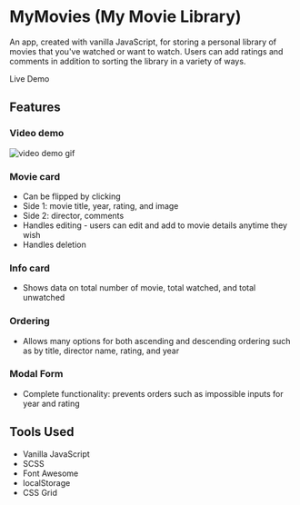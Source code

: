 # MyMovies (My Movie Library)
An app, created with vanilla JavaScript, for storing a personal library of movies that you've watched or want to watch. Users can add ratings and comments in addition to sorting the library in a variety of ways.

Live Demo

## Features
### Video demo
![video demo gif](https://github.com/supecheung/library-app/blob/main/doc/myMoviesGIF.gif?raw=true)


### Movie card
- Can be flipped by clicking
- Side 1: movie title, year, rating, and image
- Side 2: director, comments
- Handles editing - users can edit and add to movie details anytime they wish
- Handles deletion

### Info card
- Shows data on total number of movie, total watched, and total unwatched

### Ordering
- Allows many options for both ascending and descending ordering such as by title, director name, rating, and year

### Modal Form
- Complete functionality: prevents orders such as impossible inputs for year and rating

## Tools Used
- Vanilla JavaScript
- SCSS
- Font Awesome
- localStorage
- CSS Grid